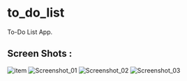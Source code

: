 # to_do_list

To-Do List App.

## Screen Shots :

![item](https://user-images.githubusercontent.com/39503536/152862501-926ba83d-9bd6-4651-a366-da641ffebf12.png)
![Screenshot_01](https://user-images.githubusercontent.com/39503536/152862879-0c2611da-7fb9-4bf5-8010-da3c31d50f9a.png)
![Screenshot_02](https://user-images.githubusercontent.com/39503536/152863107-49f9a5cc-b006-49cf-9bf9-3a9e3cda1b37.png)
![Screenshot_03](https://user-images.githubusercontent.com/39503536/152863495-6752ab8f-ee0f-4742-b74a-291f7096ba14.png)

